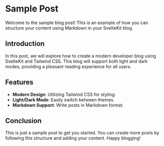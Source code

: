 # Sample Post

Welcome to the sample blog post! This is an example of how you can structure your content using Markdown in your SvelteKit blog.

## Introduction

In this post, we will explore how to create a modern developer blog using SvelteKit and Tailwind CSS. This blog will support both light and dark modes, providing a pleasant reading experience for all users.

## Features

- **Modern Design**: Utilizing Tailwind CSS for styling.
- **Light/Dark Mode**: Easily switch between themes.
- **Markdown Support**: Write posts in Markdown format.

## Conclusion

This is just a sample post to get you started. You can create more posts by following this structure and adding your content. Happy blogging!